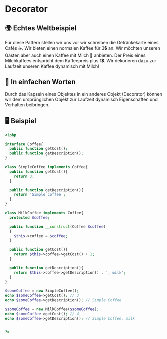 # Decorator

## 🌍 Echtes Weltbeispiel
Für diese Pattern stellen wir uns vor wir schreiben die Getränkekarte eines Cafés ☕. Wir bieten einen normalen Kaffee für 3💲 an. Wir möchten unseren Gästen aber auch einen Kaffee mit Milch 🥛 anbieten. Der Preis eines Milchkaffees entspricht dem Kaffeepreis plus 1💲. Wir dekorieren dazu zur Laufzeit unseren Kaffee dynamisch mit Milch! 

## 💬 In einfachen Worten
Durch das Kapseln eines Objektes in ein anderes Objekt (Decorator) können wir dem ursprünglichen Objekt zur Laufzeit dynamisch Eigenschaften und Verhalten beibringen.

## 🖥 Beispiel


```php 
<?php

interface Coffee{
  public function getCost();
  public function getDescription();
}

class SimpleCoffee implements Coffee{
  public function getCost(){
    return 3;
  }

  public function getDescription(){
    return 'Simple coffee';
  }
}

class MilkCoffee implements Coffee{
  protected $coffee;

  public function __construct(Coffee $coffee)
  {
    $this->coffee = $coffee;
  }

  public function getCost(){
    return $this->coffee->getCost() + 1;
  }

  public function getDescription(){
    return $this->coffee->getDescription() . ', milk';
  }
}

$someCoffee = new SimpleCoffee();
echo $someCoffee->getCost(); // 3
echo $someCoffee->getDescription(); // Simple Coffee

$someCoffee = new MilkCoffee($someCoffee);
echo $someCoffee->getCost(); // 4
echo $someCoffee->getDescription(); // Simple Coffee, milk


?>
```
